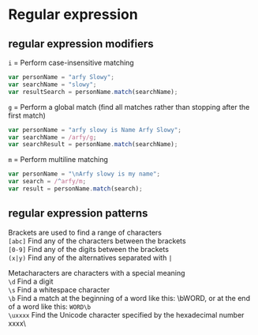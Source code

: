 # Regular expression

## regular expression modifiers
```i``` = Perform case-insensitive matching
```javascript
var personName = "arfy Slowy";
var searchName = "slowy";
var resultSearch = personName.match(searchName);
```

```g``` = Perform a global match (find all matches rather than stopping after the first match)
```javascript 
var personName = "arfy slowy is Name Arfy Slowy";
var searchName = /arfy/g;
var searchResult = personName.match(searchName);
```

```m``` = 	Perform multiline matching
```javascript
var personName = "\nArfy slowy is my name";
var search = /^arfy/m;
var result = personName.match(search);
```

## regular expression patterns

Brackets are used to find a range of characters\
```[abc]```	Find any of the characters between the brackets\
```[0-9]```	Find any of the digits between the brackets\
```(x|y)```	Find any of the alternatives separated with ```|```

Metacharacters are characters with a special meaning\
```\d```	Find a digit\
```\s```	Find a whitespace character\
```\b```	Find a match at the beginning of a word like this: \bWORD, or at the end of a word like this: ```WORD\b```\
```\uxxxx```	Find the Unicode character specified by the hexadecimal number xxxx\
